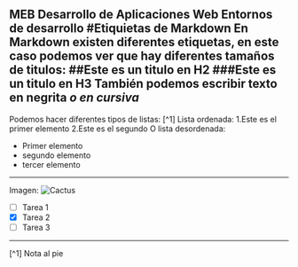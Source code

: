 MEB
Desarrollo de Aplicaciones Web
Entornos de desarrollo
#Etiquietas de Markdown
En Markdown existen diferentes etiquetas, en este caso podemos ver que hay diferentes tamaños de titulos:
##Este es un titulo en H2
###Este es un titulo en H3
**También podemos escribir texto en negrita**
*o en cursiva*
---
Podemos hacer diferentes tipos de listas: [^1]
Lista ordenada:
1.Este es el primer elemento
2.Este es el segundo
O lista desordenada:
- Primer elemento
- segundo elemento
- tercer elemento
- ---
Imagen:
![Cactus](https://cdn.thecolvinco.com/photos_cache_gallery/modern-cactus/modern-cactus-d2947c93-399f-49bb-a587-cadd7ee67f96.jpg)

- [ ] Tarea 1
- [x] Tarea 2
- [ ] Tarea 3

---
[^1] Nota al pie